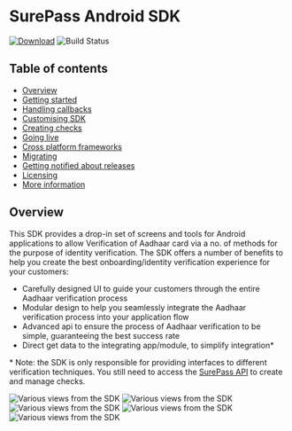 # SurePass Android SDK

[![Download](https://api.bintray.com/packages/onfido/maven/onfido-capture-sdk/images/download.svg)](https://bintray.com/onfido/maven/onfido-capture-sdk/_latestVersion)
![Build Status](https://app.bitrise.io/app/0d3fe90349e46fbe/status.svg?token=6GpMhK-XJU_9kWRuHzkLmA&branch=master)

## Table of contents

* [Overview](#overview)
* [Getting started](#getting-started)
* [Handling callbacks](#handling-callbacks)
* [Customising SDK](#customising-sdk)
* [Creating checks](#creating-checks)
* [Going live](#going-live)
* [Cross platform frameworks](#cross-platform-frameworks)
* [Migrating](#migrating)
* [Getting notified about releases](#getting-notified-about-releases)
* [Licensing](#licensing)
* [More information](#more-information)

## Overview

This SDK provides a drop-in set of screens and tools for Android applications to allow Verification of Aadhaar card via a no. of methods for the purpose of identity verification. The SDK offers a number of benefits to help you create the best onboarding/identity verification experience for your customers:

- Carefully designed UI to guide your customers through the entire Aadhaar verification process
- Modular design to help you seamlessly integrate the Aadhaar verification process into your application flow
- Advanced api to ensure the process of Aadhaar verification to be simple, guaranteeing the best success rate
- Direct get data to the integrating app/module, to simplify integration\*

\* Note: the SDK is only responsible for providing interfaces to different verification techniques. You still need to access the [SurePass API](https://documentation.onfido.com/) to create and manage checks.

![Various views from the SDK](https://files.slack.com/files-pri/TJP7XSM63-FKJJH4ADA/screenshot_20190614-124500.png "")
![Various views from the SDK](https://files.slack.com/files-pri/TJP7XSM63-FK7L80GBU/screenshot_20190614-124507.png "")
![Various views from the SDK](https://files.slack.com/files-pri/TJP7XSM63-FKCN02WTT/screenshot_20190614-124523.png "")
![Various views from the SDK](https://files.slack.com/files-pri/TJP7XSM63-FKK385KJ9/screenshot_20190614-124627.png "")
![Various views from the SDK](https://files.slack.com/files-pri/TJP7XSM63-FKCN03RAM/screenshot_20190614-124705.png "")
